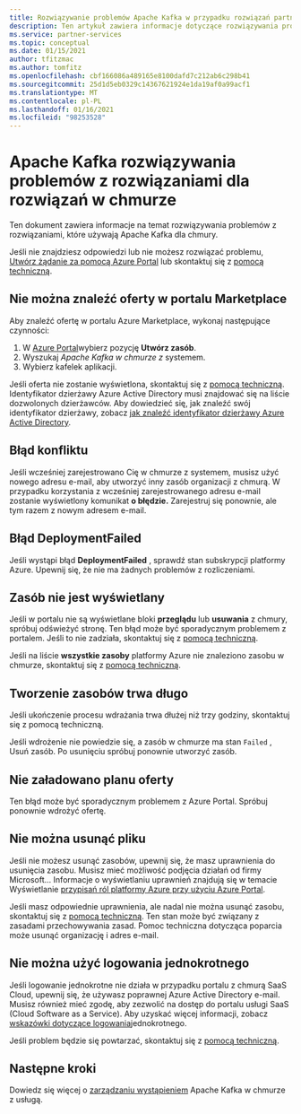 ```yaml
---
title: Rozwiązywanie problemów Apache Kafka w przypadku rozwiązań partnerskich z chmurą Azure
description: Ten artykuł zawiera informacje dotyczące rozwiązywania problemów i często zadawanych pytań dotyczących usługi Cloud w chmurze na platformie Azure.
ms.service: partner-services
ms.topic: conceptual
ms.date: 01/15/2021
author: tfitzmac
ms.author: tomfitz
ms.openlocfilehash: cbf166086a489165e8100dafd7c212ab6c298b41
ms.sourcegitcommit: 25d1d5eb0329c14367621924e1da19af0a99acf1
ms.translationtype: MT
ms.contentlocale: pl-PL
ms.lasthandoff: 01/16/2021
ms.locfileid: "98253528"
---
```

# <a name="troubleshooting-apache-kafka-for-confluent-cloud-solutions"></a>Apache Kafka rozwiązywania problemów z rozwiązaniami dla rozwiązań w chmurze

Ten dokument zawiera informacje na temat rozwiązywania problemów z rozwiązaniami, które używają Apache Kafka dla chmury.

Jeśli nie znajdziesz odpowiedzi lub nie możesz rozwiązać problemu, [Utwórz żądanie za pomocą Azure Portal](manage.md#get-support) lub skontaktuj się z [pomocą techniczną](https://support.confluent.io).

## <a name="cant-find-offer-in-the-marketplace"></a>Nie można znaleźć oferty w portalu Marketplace

Aby znaleźć ofertę w portalu Azure Marketplace, wykonaj następujące czynności:

1. W [Azure Portal](https://portal.azure.com)wybierz pozycję **Utwórz zasób**.
1. Wyszukaj _Apache Kafka w chmurze z_ systemem.
1. Wybierz kafelek aplikacji.

Jeśli oferta nie zostanie wyświetlona, skontaktuj się z [pomocą techniczną](https://support.confluent.io). Identyfikator dzierżawy Azure Active Directory musi znajdować się na liście dozwolonych dzierżawców. Aby dowiedzieć się, jak znaleźć swój identyfikator dzierżawy, zobacz [jak znaleźć identyfikator dzierżawy Azure Active Directory](../../active-directory/fundamentals/active-directory-how-to-find-tenant.md).

## <a name="conflict-error"></a>Błąd konfliktu

Jeśli wcześniej zarejestrowano Cię w chmurze z systemem, musisz użyć nowego adresu e-mail, aby utworzyć inny zasób organizacji z chmurą. W przypadku korzystania z wcześniej zarejestrowanego adresu e-mail zostanie wyświetlony komunikat **o błędzie.** Zarejestruj się ponownie, ale tym razem z nowym adresem e-mail.

## <a name="deploymentfailed-error"></a>Błąd DeploymentFailed

Jeśli wystąpi błąd **DeploymentFailed** , sprawdź stan subskrypcji platformy Azure. Upewnij się, że nie ma żadnych problemów z rozliczeniami.

## <a name="resource-isnt-displayed"></a>Zasób nie jest wyświetlany

Jeśli w portalu nie są wyświetlane bloki **przeglądu** lub **usuwania** z chmury, spróbuj odświeżyć stronę. Ten błąd może być sporadycznym problemem z portalem. Jeśli to nie zadziała, skontaktuj się z [pomocą techniczną](https://support.confluent.io).

Jeśli na liście **wszystkie zasoby** platformy Azure nie znaleziono zasobu w chmurze, skontaktuj się z [pomocą techniczną](https://support.confluent.io).

## <a name="resource-creation-takes-long-time"></a>Tworzenie zasobów trwa długo

Jeśli ukończenie procesu wdrażania trwa dłużej niż trzy godziny, skontaktuj się z pomocą techniczną.

Jeśli wdrożenie nie powiedzie się, a zasób w chmurze ma stan `Failed` , Usuń zasób. Po usunięciu spróbuj ponownie utworzyć zasób.

## <a name="offer-plan-doesnt-load"></a>Nie załadowano planu oferty

Ten błąd może być sporadycznym problemem z Azure Portal. Spróbuj ponownie wdrożyć ofertę.

## <a name="unable-to-delete"></a>Nie można usunąć pliku

Jeśli nie możesz usunąć zasobów, upewnij się, że masz uprawnienia do usunięcia zasobu. Musisz mieć możliwość podjęcia działań od firmy Microsoft... Informacje o wyświetlaniu uprawnień znajdują się w temacie Wyświetlanie [przypisań ról platformy Azure przy użyciu Azure Portal](../../role-based-access-control/role-assignments-list-portal.md).

Jeśli masz odpowiednie uprawnienia, ale nadal nie można usunąć zasobu, skontaktuj się z [pomocą techniczną](https://support.confluent.io). Ten stan może być związany z zasadami przechowywania zasad. Pomoc techniczna dotycząca poparcia może usunąć organizację i adres e-mail.

## <a name="unable-to-use-single-sign-on"></a>Nie można użyć logowania jednokrotnego

Jeśli logowanie jednokrotne nie działa w przypadku portalu z chmurą SaaS Cloud, upewnij się, że używasz poprawnej Azure Active Directory e-mail. Musisz również mieć zgodę, aby zezwolić na dostęp do portalu usługi SaaS (Cloud Software as a Service). Aby uzyskać więcej informacji, zobacz [wskazówki dotyczące logowania](manage.md#single-sign-on)jednokrotnego.

Jeśli problem będzie się powtarzać, skontaktuj się z [pomocą techniczną](https://support.confluent.io).

## <a name="next-steps"></a>Następne kroki

Dowiedz się więcej o [zarządzaniu wystąpieniem](manage.md) Apache Kafka w chmurze z usługą.
